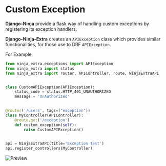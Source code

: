 # **Custom Exception**
**Django-Ninja** provide a flask way of handling custom exceptions by registering its exception handlers.

**Django-Ninja-Extra** creates an `APIException` class which provides similar functionalities, for those use to DRF `APIException`.

For Example: 
```python
from ninja_extra.exceptions import APIException
from ninja_extra import status
from ninja_extra import router, APIController, route, NinjaExtraAPI


class CustomAPIException(APIException):
    status_code = status.HTTP_401_UNAUTHORIZED
    message = 'UnAuthorized'

    
@router('/users', tags=["exception"])
class MyController(APIController):
    @route.get('/exception')
    def custom_exception(self):
        raise CustomAPIException()

    
api = NinjaExtraAPI(title='Exception Test')
api.register_controllers(MyController)
```
![Preview](../images/custom_exception.gif)